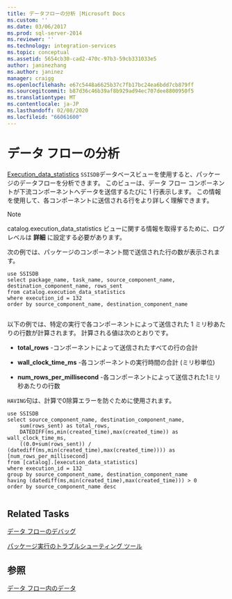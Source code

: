 ```yaml
---
title: データフローの分析 |Microsoft Docs
ms.custom: ''
ms.date: 03/06/2017
ms.prod: sql-server-2014
ms.reviewer: ''
ms.technology: integration-services
ms.topic: conceptual
ms.assetid: 5654cb30-cad2-470c-97b3-59cb331033e5
author: janinezhang
ms.author: janinez
manager: craigg
ms.openlocfilehash: e67c5448a6625b37c7fb17bc24ea6bdd7cb879ff
ms.sourcegitcommit: b87d36c46b39af8b929ad94ec707dee8800950f5
ms.translationtype: MT
ms.contentlocale: ja-JP
ms.lasthandoff: 02/08/2020
ms.locfileid: "66061600"
---
```

# <a name="analysis-of-data-flow"></a>データ フローの分析
  [Execution_data_statistics](../relational-databases/statistics/statistics.md) `SSISDB`データベースビューを使用すると、パッケージのデータフローを分析できます。 このビューは、データ フロー コンポーネントが下流コンポーネントへデータを送信するたびに 1 行表示します。 この情報を使用して、各コンポーネントに送信される行をより詳しく理解できます。  
  
> [!NOTE]  
>  catalog.execution_data_statistics ビューに関する情報を取得するために、ログ レベルは **詳細** に設定する必要があります。  
  
 次の例では、パッケージのコンポーネント間で送信された行の数が表示されます。  
  
```  
use SSISDB  
select package_name, task_name, source_component_name, destination_component_name, rows_sent  
from catalog.execution_data_statistics  
where execution_id = 132  
order by source_component_name, destination_component_name  
  
```  
  
 以下の例では、特定の実行で各コンポーネントによって送信された 1 ミリ秒あたりの行数が計算されます。 計算される値は次のとおりです。  
  
-   **total_rows** -コンポーネントによって送信されたすべての行の合計  
  
-   **wall_clock_time_ms** -各コンポーネントの実行時間の合計 (ミリ秒単位)  
  
-   **num_rows_per_millisecond** -各コンポーネントによって送信された1ミリ秒あたりの行数  
  
 `HAVING`句は、計算で0除算エラーを防ぐために使用されます。  
  
```  
use SSISDB  
select source_component_name, destination_component_name,  
    sum(rows_sent) as total_rows,  
    DATEDIFF(ms,min(created_time),max(created_time)) as wall_clock_time_ms,  
    ((0.0+sum(rows_sent)) / (datediff(ms,min(created_time),max(created_time)))) as [num_rows_per_millisecond]  
from [catalog].[execution_data_statistics]  
where execution_id = 132  
group by source_component_name, destination_component_name  
having (datediff(ms,min(created_time),max(created_time))) > 0  
order by source_component_name desc  
  
```  
  
## <a name="related-tasks"></a>Related Tasks  
 [データ フローのデバッグ](troubleshooting/debugging-data-flow.md)  
  
 [パッケージ実行のトラブルシューティング ツール](troubleshooting/troubleshooting-tools-for-package-execution.md)  
  
## <a name="see-also"></a>参照  
 [データ フロー内のデータ](data-flow/data-in-data-flows.md)  
  
  
